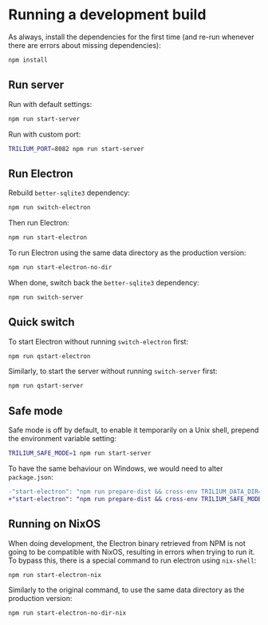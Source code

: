# Running a development build
As always, install the dependencies for the first time (and re-run whenever there are errors about missing dependencies):

```sh
npm install
```

## Run server

Run with default settings:

```sh
npm run start-server
```

Run with custom port:

```sh
TRILIUM_PORT=8082 npm run start-server
```

## Run Electron

Rebuild `better-sqlite3` dependency:

```sh
npm run switch-electron
```

Then run Electron:

```sh
npm run start-electron
```

To run Electron using the same data directory as the production version:

```sh
npm run start-electron-no-dir
```

When done, switch back the `better-sqlite3` dependency:

```sh
npm run switch-server
```

## Quick switch

To start Electron without running `switch-electron` first:

```sh
npm run qstart-electron
```

Similarly, to start the server without running `switch-server` first:

```sh
npm run qstart-server
```

## Safe mode

Safe mode is off by default, to enable it temporarily on a Unix shell, prepend the environment variable setting:

```sh
TRILIUM_SAFE_MODE=1 npm run start-server
```

To have the same behaviour on Windows, we would need to alter `package.json`:

```diff
-"start-electron": "npm run prepare-dist && cross-env TRILIUM_DATA_DIR=./data TRILIUM_SYNC_SERVER_HOST=http://tsyncserver:4000 TRILIUM_ENV=dev electron ./dist/electron-main.js --inspect=5858 .",
+"start-electron": "npm run prepare-dist && cross-env TRILIUM_SAFE_MODE=1 TRILIUM_DATA_DIR=./data TRILIUM_SYNC_SERVER_HOST=http://tsyncserver:4000 TRILIUM_ENV=dev electron ./dist/electron-main.js --inspect=5858 .",
```

## Running on NixOS

When doing development, the Electron binary retrieved from NPM is not going to be compatible with NixOS, resulting in errors when trying to run it. To bypass this, there is a special command to run electron using `nix-shell`:

```sh
npm run start-electron-nix
```

Similarly to the original command, to use the same data directory as the production version:

```sh
npm run start-electron-no-dir-nix
```